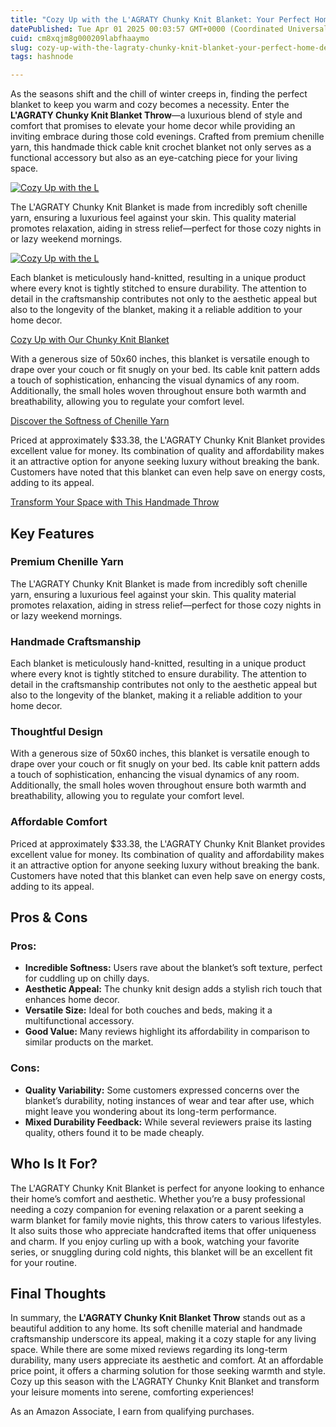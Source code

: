 ```yaml
---
title: "Cozy Up with the L'AGRATY Chunky Knit Blanket: Your Perfect Home Decor Companion!"
datePublished: Tue Apr 01 2025 00:03:57 GMT+0000 (Coordinated Universal Time)
cuid: cm8xqjm8g000209labfhaaymo
slug: cozy-up-with-the-lagraty-chunky-knit-blanket-your-perfect-home-decor-companion
tags: hashnode

---
```


<p>As the seasons shift and the chill of winter creeps in, finding the perfect blanket to keep you warm and cozy becomes a necessity. Enter the <strong>L'AGRATY Chunky Knit Blanket Throw</strong>—a luxurious blend of style and comfort that promises to elevate your home decor while providing an inviting embrace during those cold evenings. Crafted from premium chenille yarn, this handmade thick cable knit crochet blanket not only serves as a functional accessory but also as an eye-catching piece for your living space.</p>
<a href='https://www.amazon.com/dp/B0BR728TB6?tag=myreviews0fcb-20' target='_blank' rel='nofollow'>
<img src='https://m.media-amazon.com/images/I/814zdmXBIlL._AC_SL1500_.jpg' alt='Cozy Up with the L'AGRATY Chunky Knit Blanket: Your Perfect Home Decor Companion!' style='display: block; margin: auto; max-width: 100%; height: auto;'>
</a>
<p>The L'AGRATY Chunky Knit Blanket is made from incredibly soft chenille yarn, ensuring a luxurious feel against your skin. This quality material promotes relaxation, aiding in stress relief—perfect for those cozy nights in or lazy weekend mornings.</p>
<a href='https://www.amazon.com/dp/B0BR728TB6?tag=myreviews0fcb-20' target='_blank' rel='nofollow'>
<img src='https://m.media-amazon.com/images/I/81P+r6OkPOL._AC_SL1500_.jpg' alt='Cozy Up with the L'AGRATY Chunky Knit Blanket: Your Perfect Home Decor Companion!' style='display: block; margin: auto; max-width: 100%; height: auto;'>
</a>
<p>Each blanket is meticulously hand-knitted, resulting in a unique product where every knot is tightly stitched to ensure durability. The attention to detail in the craftsmanship contributes not only to the aesthetic appeal but also to the longevity of the blanket, making it a reliable addition to your home decor.</p>
<p><a href='https://www.amazon.com/dp/B0BR728TB6?tag=myreviews0fcb-20' target='_blank' rel='nofollow'>Cozy Up with Our Chunky Knit Blanket</a></p>
<p>With a generous size of 50x60 inches, this blanket is versatile enough to drape over your couch or fit snugly on your bed. Its cable knit pattern adds a touch of sophistication, enhancing the visual dynamics of any room. Additionally, the small holes woven throughout ensure both warmth and breathability, allowing you to regulate your comfort level.</p>
<p><a href='https://www.amazon.com/dp/B0BR728TB6?tag=myreviews0fcb-20' target='_blank' rel='nofollow'>Discover the Softness of Chenille Yarn</a></p>
<p>Priced at approximately $33.38, the L'AGRATY Chunky Knit Blanket provides excellent value for money. Its combination of quality and affordability makes it an attractive option for anyone seeking luxury without breaking the bank. Customers have noted that this blanket can even help save on energy costs, adding to its appeal.</p>
<p><a href='https://www.amazon.com/dp/B0BR728TB6?tag=myreviews0fcb-20' target='_blank' rel='nofollow'>Transform Your Space with This Handmade Throw</a></p>
<h2>Key Features</h2>
<h3><strong>Premium Chenille Yarn</strong></h3>
<p>The L'AGRATY Chunky Knit Blanket is made from incredibly soft chenille yarn, ensuring a luxurious feel against your skin. This quality material promotes relaxation, aiding in stress relief—perfect for those cozy nights in or lazy weekend mornings.</p>
<h3><strong>Handmade Craftsmanship</strong></h3>
<p>Each blanket is meticulously hand-knitted, resulting in a unique product where every knot is tightly stitched to ensure durability. The attention to detail in the craftsmanship contributes not only to the aesthetic appeal but also to the longevity of the blanket, making it a reliable addition to your home decor.</p>
<h3><strong>Thoughtful Design</strong></h3>
<p>With a generous size of 50x60 inches, this blanket is versatile enough to drape over your couch or fit snugly on your bed. Its cable knit pattern adds a touch of sophistication, enhancing the visual dynamics of any room. Additionally, the small holes woven throughout ensure both warmth and breathability, allowing you to regulate your comfort level.</p>
<h3><strong>Affordable Comfort</strong></h3>
<p>Priced at approximately $33.38, the L'AGRATY Chunky Knit Blanket provides excellent value for money. Its combination of quality and affordability makes it an attractive option for anyone seeking luxury without breaking the bank. Customers have noted that this blanket can even help save on energy costs, adding to its appeal.</p>
<h2>Pros &amp; Cons</h2>
<h3><strong>Pros:</strong></h3>
<ul>
<li><strong>Incredible Softness:</strong> Users rave about the blanket’s soft texture, perfect for cuddling up on chilly days.</li>
<li><strong>Aesthetic Appeal:</strong> The chunky knit design adds a stylish rich touch that enhances home decor.</li>
<li><strong>Versatile Size:</strong> Ideal for both couches and beds, making it a multifunctional accessory.</li>
<li><strong>Good Value:</strong> Many reviews highlight its affordability in comparison to similar products on the market.</li>
</ul>
<h3><strong>Cons:</strong></h3>
<ul>
<li><strong>Quality Variability:</strong> Some customers expressed concerns over the blanket’s durability, noting instances of wear and tear after use, which might leave you wondering about its long-term performance.</li>
<li><strong>Mixed Durability Feedback:</strong> While several reviewers praise its lasting quality, others found it to be made cheaply.</li>
</ul>
<h2>Who Is It For?</h2>
<p>The L'AGRATY Chunky Knit Blanket is perfect for anyone looking to enhance their home’s comfort and aesthetic. Whether you’re a busy professional needing a cozy companion for evening relaxation or a parent seeking a warm blanket for family movie nights, this throw caters to various lifestyles. It also suits those who appreciate handcrafted items that offer uniqueness and charm. If you enjoy curling up with a book, watching your favorite series, or snuggling during cold nights, this blanket will be an excellent fit for your routine.</p>
<h2>Final Thoughts</h2>
<p>In summary, the <strong>L'AGRATY Chunky Knit Blanket Throw</strong> stands out as a beautiful addition to any home. Its soft chenille material and handmade craftsmanship underscore its appeal, making it a cozy staple for any living space. While there are some mixed reviews regarding its long-term durability, many users appreciate its aesthetic and comfort. At an affordable price point, it offers a charming solution for those seeking warmth and style. Cozy up this season with the L'AGRATY Chunky Knit Blanket and transform your leisure moments into serene, comforting experiences!</p>
<p>As an Amazon Associate, I earn from qualifying purchases.</p>